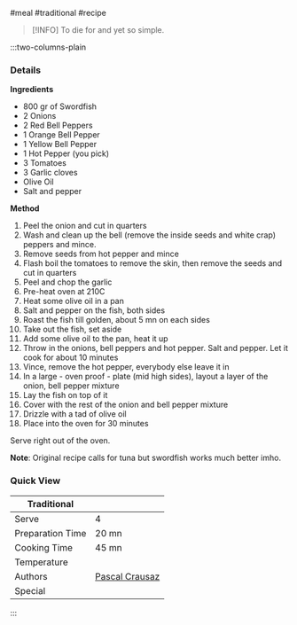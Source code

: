 #meal #traditional #recipe

> [!INFO]
> To die for and yet so simple.

:::two-columns-plain

### Details
**Ingredients**

- 800 gr of Swordfish
- 2 Onions
- 2 Red Bell Peppers
- 1 Orange Bell Pepper
- 1 Yellow Bell Pepper
- 1 Hot Pepper (you pick)
- 3 Tomatoes
- 3 Garlic cloves
- Olive Oil
- Salt and pepper


**Method**

1. Peel the onion and cut in quarters
2. Wash and clean up the bell (remove the inside seeds and white crap) peppers and mince.
3. Remove seeds from hot pepper and mince
4. Flash boil the tomatoes to remove the skin, then remove the seeds and cut in quarters
5. Peel and chop the garlic
6. Pre-heat oven at 210C
7. Heat some olive oil in a pan
8. Salt and pepper on the fish, both sides
9. Roast the fish till golden, about 5 mn on each sides
10. Take out the fish, set aside
11. Add some olive oil to the pan, heat it up
12. Throw in the onions, bell peppers and hot pepper. Salt and pepper. Let it cook for about 10 minutes
13. Vince, remove the hot pepper, everybody else leave it in
14. In a large - oven proof - plate (mid high sides), layout a layer of the onion, bell pepper mixture
15. Lay the fish on top of it
16. Cover with the rest of the onion and bell pepper mixture
17. Drizzle with a tad of olive oil
18. Place into the oven for 30 minutes

Serve right out of the oven.

**Note**: Original recipe calls for tuna but swordfish works much better imho.


### Quick View
| Traditional      |                                                |
| ---------------- | ---------------------------------------------- |
| Serve            | 4                                              |
| Preparation Time | 20 mn                                          |
| Cooking Time     | 45 mn                                          |
| Temperature      |                                                |
| Authors          | [Pascal Crausaz](mailto:pascal@askpascal.com)  |
| Special          |                                                |

:::

